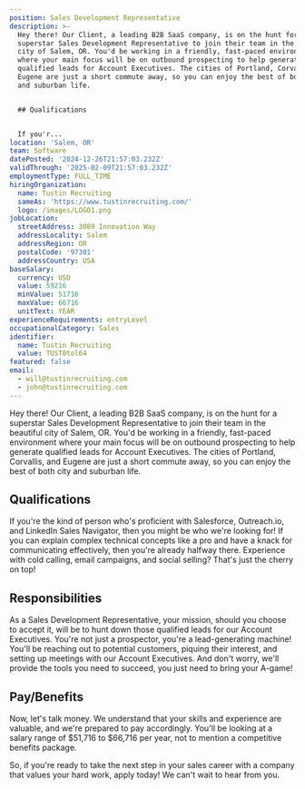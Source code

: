 ```yaml
---
position: Sales Development Representative
description: >-
  Hey there! Our Client, a leading B2B SaaS company, is on the hunt for a
  superstar Sales Development Representative to join their team in the beautiful
  city of Salem, OR. You'd be working in a friendly, fast-paced environment
  where your main focus will be on outbound prospecting to help generate
  qualified leads for Account Executives. The cities of Portland, Corvallis, and
  Eugene are just a short commute away, so you can enjoy the best of both city
  and suburban life. 


  ## Qualifications


  If you'r...
location: 'Salem, OR'
team: Software
datePosted: '2024-12-26T21:57:03.232Z'
validThrough: '2025-02-09T21:57:03.232Z'
employmentType: FULL_TIME
hiringOrganization:
  name: Tustin Recruiting
  sameAs: 'https://www.tustinrecruiting.com/'
  logo: /images/LOGO1.png
jobLocation:
  streetAddress: 3089 Innovation Way
  addressLocality: Salem
  addressRegion: OR
  postalCode: '97301'
  addressCountry: USA
baseSalary:
  currency: USD
  value: 59216
  minValue: 51716
  maxValue: 66716
  unitText: YEAR
experienceRequirements: entryLevel
occupationalCategory: Sales
identifier:
  name: Tustin Recruiting
  value: TUST0tol64
featured: false
email:
  - will@tustinrecruiting.com
  - john@tustinrecruiting.com
---
```




Hey there! Our Client, a leading B2B SaaS company, is on the hunt for a superstar Sales Development Representative to join their team in the beautiful city of Salem, OR. You'd be working in a friendly, fast-paced environment where your main focus will be on outbound prospecting to help generate qualified leads for Account Executives. The cities of Portland, Corvallis, and Eugene are just a short commute away, so you can enjoy the best of both city and suburban life. 

## Qualifications

If you're the kind of person who's proficient with Salesforce, Outreach.io, and LinkedIn Sales Navigator, then you might be who we're looking for! If you can explain complex technical concepts like a pro and have a knack for communicating effectively, then you're already halfway there. Experience with cold calling, email campaigns, and social selling? That's just the cherry on top!

## Responsibilities

As a Sales Development Representative, your mission, should you choose to accept it, will be to hunt down those qualified leads for our Account Executives. You're not just a prospector, you're a lead-generating machine! You'll be reaching out to potential customers, piquing their interest, and setting up meetings with our Account Executives. And don't worry, we'll provide the tools you need to succeed, you just need to bring your A-game!

## Pay/Benefits

Now, let's talk money. We understand that your skills and experience are valuable, and we're prepared to pay accordingly. You'll be looking at a salary range of $51,716 to $66,716 per year, not to mention a competitive benefits package. 

So, if you're ready to take the next step in your sales career with a company that values your hard work, apply today! We can't wait to hear from you.
